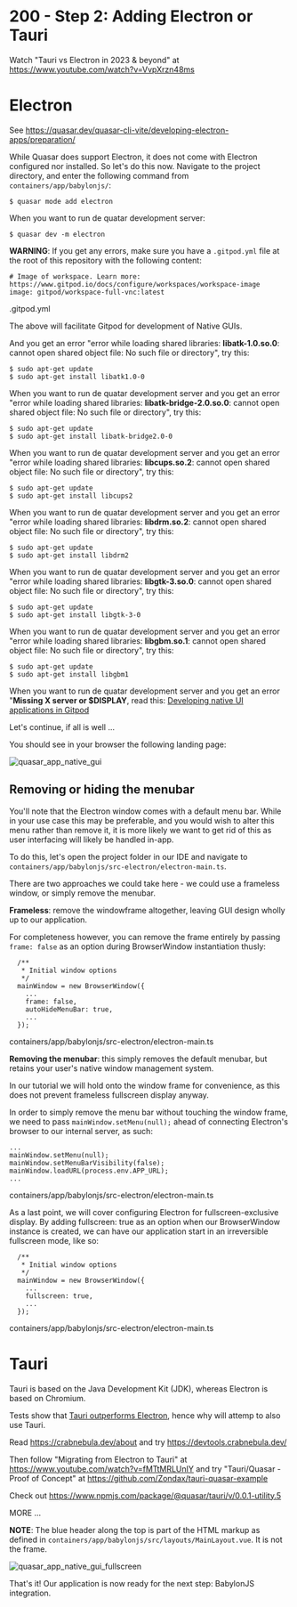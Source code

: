 # 200 - Step 2: Adding Electron or Tauri

Watch "Tauri vs Electron in 2023 & beyond" at https://www.youtube.com/watch?v=VvpXrzn48ms

# Electron

See https://quasar.dev/quasar-cli-vite/developing-electron-apps/preparation/

While Quasar does support Electron, it does not come with Electron configured nor installed. So let's do this now. Navigate to the project directory, and enter the following command from ```containers/app/babylonjs/```:

```
$ quasar mode add electron
```

When you want to run de quatar development server: 

```
$ quasar dev -m electron
```

**WARNING**: If you get any errors, make sure you have a ```.gitpod.yml``` file at the root of this repository with the following content:

```
# Image of workspace. Learn more: https://www.gitpod.io/docs/configure/workspaces/workspace-image
image: gitpod/workspace-full-vnc:latest
```
.gitpod.yml

The above will facilitate Gitpod for development of Native GUIs.

And you get an error "error while loading shared libraries: **libatk-1.0.so.0**: cannot open shared object file: No such file or directory", try this:

```
$ sudo apt-get update
$ sudo apt-get install libatk1.0-0
```

When you want to run de quatar development server and you get an error "error while loading shared libraries: **libatk-bridge-2.0.so.0**: cannot open shared object file: No such file or directory", try this:

```
$ sudo apt-get update
$ sudo apt-get install libatk-bridge2.0-0
```

When you want to run de quatar development server and you get an error "error while loading shared libraries: **libcups.so.2**: cannot open shared object file: No such file or directory", try this:

```
$ sudo apt-get update
$ sudo apt-get install libcups2
```

When you want to run de quatar development server and you get an error "error while loading shared libraries: **libdrm.so.2**: cannot open shared object file: No such file or directory", try this:

```
$ sudo apt-get update
$ sudo apt-get install libdrm2
```

When you want to run de quatar development server and you get an error "error while loading shared libraries: **libgtk-3.so.0**: cannot open shared object file: No such file or directory", try this:

```
$ sudo apt-get update
$ sudo apt-get install libgtk-3-0
```

When you want to run de quatar development server and you get an error "error while loading shared libraries: **libgbm.so.1**: cannot open shared object file: No such file or directory", try this:

```
$ sudo apt-get update
$ sudo apt-get install libgbm1
```

When you want to run de quatar development server and you get an error "**Missing X server or $DISPLAY**, read this: [Developing native UI applications in Gitpod](https://www.gitpod.io/blog/native-ui-with-vnc)

Let's continue, if all is well ...

You should see in your browser the following landing page:

![quasar_app_native_gui](https://github.com/vanHeemstraSystems/babylonjs-quasar/assets/1499433/50d6de1d-b896-4327-b297-14535880e748)

## Removing or hiding the menubar

You'll note that the Electron window comes with a default menu bar. While in your use case this may be preferable, and you would wish to alter this menu rather than remove it, it is more likely we want to get rid of this as user interfacing will likely be handled in-app.

To do this, let's open the project folder in our IDE and navigate to ```containers/app/babylonjs/src-electron/electron-main.ts```.

There are two approaches we could take here - we could use a frameless window, or simply remove the menubar.

**Frameless**: remove the windowframe altogether, leaving GUI design wholly up to our application.

For completeness however, you can remove the frame entirely by passing ```frame: false``` as an option during BrowserWindow instantiation thusly:

```
  /**
   * Initial window options
   */
  mainWindow = new BrowserWindow({
    ...
    frame: false,
    autoHideMenuBar: true,
    ...
  });
```
containers/app/babylonjs/src-electron/electron-main.ts

**Removing the menubar**: this simply removes the default menubar, but retains your user's native window management system.

In our tutorial we will hold onto the window frame for convenience, as this does not prevent frameless fullscreen display anyway.

In order to simply remove the menu bar without touching the window frame, we need to pass ```mainWindow.setMenu(null);``` ahead of connecting Electron's browser to our internal server, as such:

```
...
mainWindow.setMenu(null);
mainWindow.setMenuBarVisibility(false);
mainWindow.loadURL(process.env.APP_URL);
...  
```
containers/app/babylonjs/src-electron/electron-main.ts

As a last point, we will cover configuring Electron for fullscreen-exclusive display. By adding fullscreen: true as an option when our BrowserWindow instance is created, we can have our application start in an irreversible fullscreen mode, like so:

```
  /**
   * Initial window options
   */
  mainWindow = new BrowserWindow({
    ...
    fullscreen: true,
    ...
  });
```
containers/app/babylonjs/src-electron/electron-main.ts

# Tauri

Tauri is based on the Java Development Kit (JDK), whereas Electron is based on Chromium.

Tests show that [Tauri outperforms Electron](https://www.youtube.com/watch?v=jWgLOtm9le8), hence why will attemp to also use Tauri.

Read https://crabnebula.dev/about and try https://devtools.crabnebula.dev/

Then follow "Migrating from Electron to Tauri" at https://www.youtube.com/watch?v=fMTtMRLUnIY and try "Tauri/Quasar - Proof of Concept" at https://github.com/Zondax/tauri-quasar-example

Check out https://www.npmjs.com/package/@quasar/tauri/v/0.0.1-utility.5

MORE ...

**NOTE**: The blue header along the top is part of the HTML markup as defined in ```containers/app/babylonjs/src/layouts/MainLayout.vue```. It is not the frame.

![quasar_app_native_gui_fullscreen](https://github.com/vanHeemstraSystems/babylonjs-quasar/assets/1499433/5f196f57-3784-4aaf-9249-4bbd5c5ecc10)

That's it! Our application is now ready for the next step: BabylonJS integration.
